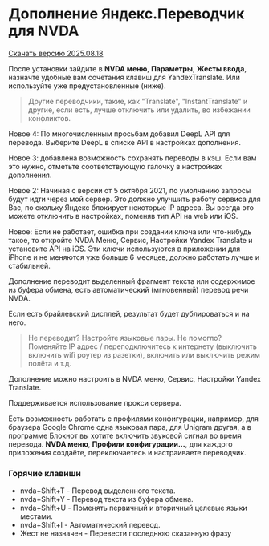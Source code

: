 # Дополнение Яндекс.Переводчик для NVDA

[Скачать версию 2025.08.18](https://github.com/alekssamos/YandexTranslate/releases/download/v2025.08.18/YandexTranslate.nvda-addon)

После установки зайдите в **NVDA меню**, **Параметры**, **Жесты ввода**,
назначте удобные вам сочетания клавиш для YandexTranslate. Или используйте уже предустановленные (ниже).

> Другие переводчики, такие, как "Translate", "InstantTranslate" и другие,
> если есть, лучше отключить или удалить, во избежании конфликтов.

Новое 4: По многочисленным просьбам добавил DeepL API для перевода. Выберите DeepL в списке API в настройках дополнения.

Новое 3: добавлена возможность сохранять переводы в кэш. Если вам это нужно, отметьте соответствующую галочку в настройках дополнения.

Новое 2: Начиная с версии от 5 октября 2021,
по умолчанию запросы будут идти через мой сервер.
Это должно улучшить работу сервиса для Вас, по скольку Яндекс блокирует некоторые IP адреса.
Вы всегда это можете отключить в настройках, поменяв тип API на web или iOS.

Новое: Если не работает, ошибка при создании ключа или что-нибудь такое,
то откройте NVDA Меню, Сервис, Настройки Yandex Translate
и установите API на iOS.
Эти ключи используются в приложении для iPhone и не меняются уже больше 6 месяцев,
должно работать лучше и стабильней.

Дополнение переводит выделенный фрагмент текста  или содержимое из буфера обмена, есть автоматический (мгновенный) перевод речи NVDA.

Если  есть брайлевский дисплей, результат будет дублироваться и на него.

> Не переводит? Настройте языковые пары.
> Не помогло?
> Поменяйте IP адрес / переподключитесь к интернету (выключить включить wifi роутер из разетки),
> включить или выключить режим полёта и т.д.

Дополнение можно настроить в NVDA меню, Сервис, Настройки Yandex Translate.

Поддерживается использование прокси сервера.

Есть возможность работать с профилями конфигурации, например, для браузера Google Chrome одна языковая пара, для Unigram другая, а в программе Блокнот вы хотите включить звуковой сигнал во время перевода. **NVDA меню**, **Профили конфигурации...**, для каждого приложения создаёте, переключаетесь и настраиваете переводчик.

### Горячие клавиши

* nvda+Shift+T - Перевод выделенного текста.
* nvda+Shift+Y - Перевод текста из буфера обмена.
* nvda+Shift+U - Поменять первичный и вторичный целевые языки  местами.
* nvda+Shift+I - Автоматический перевод.
* Жест не назначен - Перевести последнюю сказанную фразу
